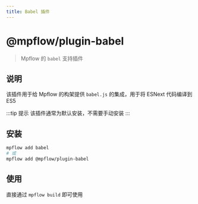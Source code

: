 ```yaml
---
title: Babel 插件
---
```


# @mpflow/plugin-babel

> Mpflow 的 `babel` 支持插件

## 说明

该插件用于给 Mpflow 的构架提供 `babel.js` 的集成，用于将 ESNext 代码编译到 ES5

:::tip 提示
该插件通常为默认安装，不需要手动安装
:::

## 安装

```bash
mpflow add babel
# 或
mpflow add @mpflow/plugin-babel
```

## 使用

直接通过 `mpflow build` 即可使用


